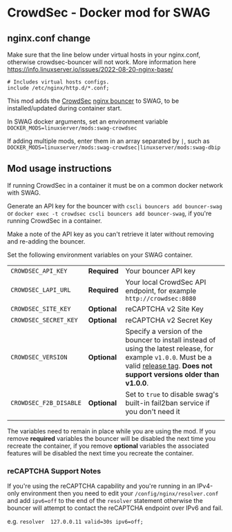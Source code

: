 # CrowdSec - Docker mod for SWAG

## nginx.conf change

Make sure that the line below under virtual hosts in your nginx.conf, otherwise crowdsec-bouncer will not work. More information here https://info.linuxserver.io/issues/2022-08-20-nginx-base/

    # Includes virtual hosts configs.
    include /etc/nginx/http.d/*.conf;

This mod adds the [CrowdSec](https://crowdsec.net) [nginx bouncer](https://github.com/crowdsecurity/cs-nginx-bouncer/) to SWAG, to be installed/updated during container start.

In SWAG docker arguments, set an environment variable `DOCKER_MODS=linuxserver/mods:swag-crowdsec`

If adding multiple mods, enter them in an array separated by `|`, such as `DOCKER_MODS=linuxserver/mods:swag-crowdsec|linuxserver/mods:swag-dbip`

## Mod usage instructions

If running CrowdSec in a container it must be on a common docker network with SWAG.

Generate an API key for the bouncer with `cscli bouncers add bouncer-swag` or `docker exec -t crowdsec cscli bouncers add bouncer-swag`, if you're running CrowdSec in a container.

Make a note of the API key as you can't retrieve it later without removing and re-adding the bouncer.

Set the following environment variables on your SWAG container.

| | | |
| --- | --- | --- |
| `CROWDSEC_API_KEY` | **Required** | Your bouncer API key |
| `CROWDSEC_LAPI_URL` | **Required** | Your local CrowdSec API endpoint, for example `http://crowdsec:8080` |
| `CROWDSEC_SITE_KEY` | **Optional** | reCAPTCHA v2 Site Key |
| `CROWDSEC_SECRET_KEY` | **Optional** | reCAPTCHA v2 Secret Key |
| `CROWDSEC_VERSION` | **Optional** | Specify a version of the bouncer to install instead of using the latest release, for example `v1.0.0`. Must be a valid [release tag](https://github.com/crowdsecurity/cs-nginx-bouncer/tags). **Does not support versions older than v1.0.0**.
| `CROWDSEC_F2B_DISABLE` | **Optional** | Set to `true` to disable swag's built-in fail2ban service if you don't need it |
| | | |

The variables need to remain in place while you are using the mod. If you remove **required** variables the bouncer will be disabled the next time you recreate the container, if you remove **optional** variables the associated features will be disabled the next time you recreate the container.

### reCAPTCHA Support Notes

If you're using the reCAPTCHA capability and you're running in an IPv4-only environment then you need to edit your `/config/nginx/resolver.conf` and add `ipv6=off` to the end of the `resolver` statement otherwise the bouncer will attempt to contact the reCAPTCHA endpoint over IPv6 and fail.

e.g. `resolver  127.0.0.11 valid=30s ipv6=off;`

